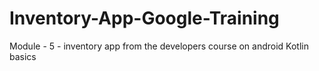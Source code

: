 # Inventory-App-Google-Training
Module - 5 - inventory app from the developers course on android Kotlin basics
